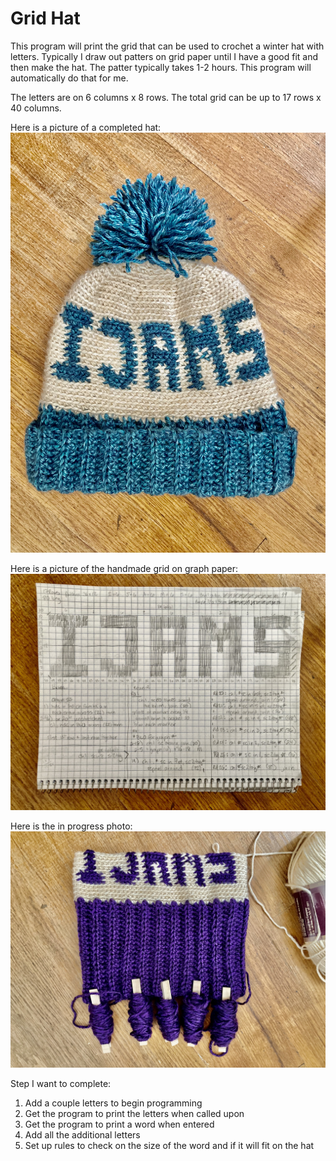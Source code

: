 # Grid Hat
This program will print the grid that can be used to crochet a winter hat with letters. Typically I draw out patters on grid paper until I have a good fit and then make the hat. The patter typically takes 1-2 hours. This program will automatically do that for me. 

The letters are on 6 columns x 8 rows. The total grid can be up to 17 rows x 40 columns. 

Here is a picture of a completed hat: 
![hat](/resources/images/completed_hat.jpeg)

Here is a picture of the handmade grid on graph paper:
![grid](/resources/images/example_graph_paper_pattern.jpeg)

Here is the in progress photo:
![progress](/resources/images/in_progress_hat.jpeg)

Step I want to complete: 
1. Add a couple letters to begin programming
2. Get the program to print the letters when called upon
3. Get the program to print a word when entered
4. Add all the additional letters
5. Set up rules to check on the size of the word and if it will fit on the hat
